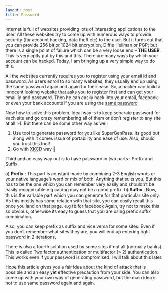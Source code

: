 ```yaml
---
layout: post
title: Password
---
```


  Internet is full of websites providing lots of interesting applications to the user. All these websites try to come up with numerous ways to provide security (for account hacking, data theft etc) to the user. But it turns out that you can provide 256 bit or 1024 bit encryption, Diffie Hellman or PGP; but there is a single point of failure which can be a very loose end – **THE USER**. This is very aptly put by this and this.  There are many ways by which your account can be hacked. Today, I am bringing up a very simple way to do this.

  All the websites currently requires you to register using your email id and password. As users enroll to so many websites, they usually end up using the same password again and again for their ease. So, a hacker can build a innocent looking website that asks you to register first and can get your email id and password. Then he can easily hack into your email, facebook or even your bank accounts if you are using the [same password](https://xkcd.com/792/)
 
  Now how to solve this problem. Ideal way is to keep separate password for each site and go crazy remembering all of them or don’t register to any site at all :-). But there can be some other way as well
1. Use tool to generate password for you like SuperGenPass. Its good but along with it comes issue of portability and ease of use. Also, should you trust this tool!
2. Go with [XKCD](https://xkcd.com/936/) way 🙂

Third and an easy way out is to have password in two parts :  Prefix and Suffix

a) **Prefix** : This part is constant made by combining 2-3 English words or your native language’s word or mix of both. Anything that suits you. But this has to be the one which you can remember very easily and shouldn’t be easily recognizable e.g catdog may not be a good prefix.
b) **Suffix** : Now, this is the variable part which you can generate for that particular site only. As this mostly has some relation with that site, you can easily recall this once you land on that page. e.g fb for facebook
Again, try not to make this so obvious, otherwise its easy to guess that you are using prefix suffix combination.

Also, you can keep prefix as suffix and vice versa for some sites. Even if you don’t remember what sites they are, you will end up entering right password in 2 iterations.

There is also a fourth solution used by some sites if not all (normally banks). This is called Two factor authentication or multifactor (> 2) authentication. This works even if your password is compromised. I will talk about this later.

Hope this article gives you a fair idea about the kind of attack that is possible and an easy yet effective precaution from your side. You can also come up with your own way of generating password, but the main idea is not to use same password again and again.
